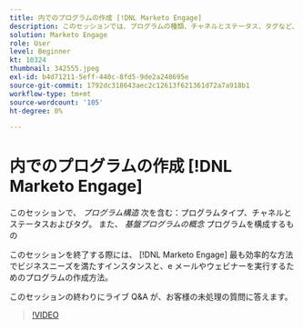 ```yaml
---
title: 内でのプログラムの作成 [!DNL Marketo Engage]
description: このセッションでは、プログラムの種類、チャネルとステータス、タグなど、プログラムの構造に関するすべての情報を提供します。
solution: Marketo Engage
role: User
level: Beginner
kt: 10324
thumbnail: 342555.jpeg
exl-id: b4d71211-5eff-440c-8fd5-9de2a248695e
source-git-commit: 1792dc318643aec2c12613f621361d72a7a918b1
workflow-type: tm+mt
source-wordcount: '105'
ht-degree: 0%

---
```


# 内でのプログラムの作成 [!DNL Marketo Engage]

このセッションで、 *プログラム構造* 次を含む：プログラムタイプ、チャネルとステータスおよびタグ。 また、 *基盤プログラムの概念* プログラムを構成するもの

このセッションを終了する際には、 [!DNL Marketo Engage] 最も効率的な方法でビジネスニーズを満たすインスタンスと、e メールやウェビナーを実行するためのプログラムの作成方法。

このセッションの終わりにライブ Q&amp;A が、お客様の未処理の質問に答えます。

>[!VIDEO](https://video.tv.adobe.com/v/342555/?quality=12&learn=on)
